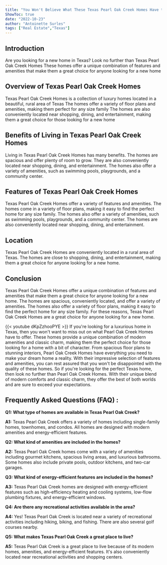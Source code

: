 ```yaml
---
title: "You Won't Believe What These Texas Pearl Oak Creek Homes Have to Offer!"
ShowToc: true 
date: "2022-10-23"
author: "Antoinette Surles" 
tags: ["Real Estate","Texas"]
---
```

## Introduction
Are you looking for a new home in Texas? Look no further than Texas Pearl Oak Creek Homes These homes offer a unique combination of features and amenities that make them a great choice for anyone looking for a new home

## Overview of Texas Pearl Oak Creek Homes
Texas Pearl Oak Creek Homes is a collection of luxury homes located in a beautiful, rural area of Texas The homes offer a variety of floor plans and amenities, making them perfect for any size family The homes are also conveniently located near shopping, dining, and entertainment, making them a great choice for those looking for a new home

## Benefits of Living in Texas Pearl Oak Creek Homes
Living in Texas Pearl Oak Creek Homes has many benefits. The homes are spacious and offer plenty of room to grow. They are also conveniently located near shopping, dining, and entertainment. The homes also offer a variety of amenities, such as swimming pools, playgrounds, and a community center.

## Features of Texas Pearl Oak Creek Homes
Texas Pearl Oak Creek Homes offer a variety of features and amenities. The homes come in a variety of floor plans, making it easy to find the perfect home for any size family. The homes also offer a variety of amenities, such as swimming pools, playgrounds, and a community center. The homes are also conveniently located near shopping, dining, and entertainment.

## Location
Texas Pearl Oak Creek Homes are conveniently located in a rural area of Texas. The homes are close to shopping, dining, and entertainment, making them a great choice for anyone looking for a new home.

## Conclusion
Texas Pearl Oak Creek Homes offer a unique combination of features and amenities that make them a great choice for anyone looking for a new home. The homes are spacious, conveniently located, and offer a variety of amenities. The homes also offer a variety of floor plans, making it easy to find the perfect home for any size family. For these reasons, Texas Pearl Oak Creek Homes are a great choice for anyone looking for a new home.

{{< youtube dKpZzhooPYE >}} 
If you're looking for a luxurious home in Texas, then you won't want to miss out on what Pearl Oak Creek Homes have to offer. These homes provide a unique combination of modern amenities and classic charm, making them the perfect choice for those looking for a home with a bit of character. From spacious floor plans to stunning interiors, Pearl Oak Creek Homes have everything you need to make your dream home a reality. With their impressive selection of features and amenities, you can rest assured that you won't be disappointed with the quality of these homes. So if you're looking for the perfect Texas home, then look no further than Pearl Oak Creek Homes. With their unique blend of modern comforts and classic charm, they offer the best of both worlds and are sure to exceed your expectations.

## Frequently Asked Questions (FAQ) :
**Q1: What type of homes are available in Texas Pearl Oak Creek?**

**A1:** Texas Pearl Oak Creek offers a variety of homes including single-family homes, townhomes, and condos. All homes are designed with modern amenities and energy-efficient features.

**Q2: What kind of amenities are included in the homes?**

**A2:** Texas Pearl Oak Creek homes come with a variety of amenities including gourmet kitchens, spacious living areas, and luxurious bathrooms. Some homes also include private pools, outdoor kitchens, and two-car garages.

**Q3: What kind of energy-efficient features are included in the homes?**

**A3:** Texas Pearl Oak Creek homes are designed with energy-efficient features such as high-efficiency heating and cooling systems, low-flow plumbing fixtures, and energy-efficient windows.

**Q4: Are there any recreational activities available in the area?**

**A4:** Yes! Texas Pearl Oak Creek is located near a variety of recreational activities including hiking, biking, and fishing. There are also several golf courses nearby.

**Q5: What makes Texas Pearl Oak Creek a great place to live?**

**A5:** Texas Pearl Oak Creek is a great place to live because of its modern homes, amenities, and energy-efficient features. It's also conveniently located near recreational activities and shopping centers.



